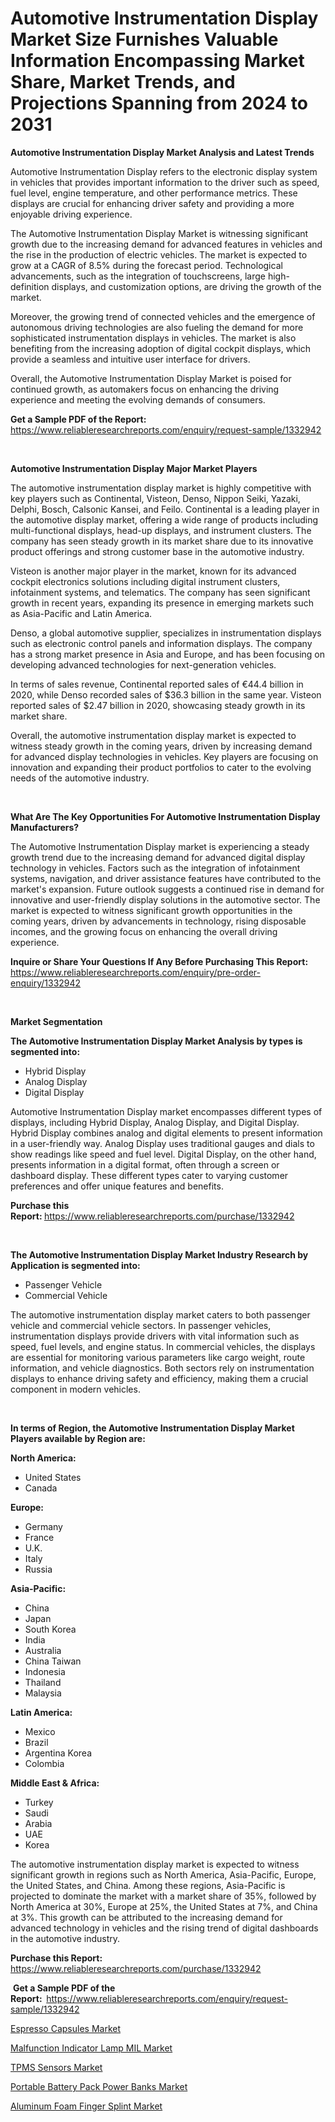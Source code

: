 <p><h1>Automotive Instrumentation Display Market Size Furnishes Valuable Information Encompassing Market Share, Market Trends, and Projections Spanning from 2024 to 2031</h1></p><p><strong>Automotive Instrumentation Display Market Analysis and Latest Trends</strong></p>
<p><p>Automotive Instrumentation Display refers to the electronic display system in vehicles that provides important information to the driver such as speed, fuel level, engine temperature, and other performance metrics. These displays are crucial for enhancing driver safety and providing a more enjoyable driving experience.</p><p>The Automotive Instrumentation Display Market is witnessing significant growth due to the increasing demand for advanced features in vehicles and the rise in the production of electric vehicles. The market is expected to grow at a CAGR of 8.5% during the forecast period. Technological advancements, such as the integration of touchscreens, large high-definition displays, and customization options, are driving the growth of the market.</p><p>Moreover, the growing trend of connected vehicles and the emergence of autonomous driving technologies are also fueling the demand for more sophisticated instrumentation displays in vehicles. The market is also benefiting from the increasing adoption of digital cockpit displays, which provide a seamless and intuitive user interface for drivers.</p><p>Overall, the Automotive Instrumentation Display Market is poised for continued growth, as automakers focus on enhancing the driving experience and meeting the evolving demands of consumers.</p></p>
<p><strong>Get a Sample PDF of the Report:&nbsp;</strong> <a href="https://www.reliableresearchreports.com/enquiry/request-sample/1332942">https://www.reliableresearchreports.com/enquiry/request-sample/1332942</a></p>
<p>&nbsp;</p>
<p><strong>Automotive Instrumentation Display Major Market Players</strong></p>
<p><p>The automotive instrumentation display market is highly competitive with key players such as Continental, Visteon, Denso, Nippon Seiki, Yazaki, Delphi, Bosch, Calsonic Kansei, and Feilo. Continental is a leading player in the automotive display market, offering a wide range of products including multi-functional displays, head-up displays, and instrument clusters. The company has seen steady growth in its market share due to its innovative product offerings and strong customer base in the automotive industry.</p><p>Visteon is another major player in the market, known for its advanced cockpit electronics solutions including digital instrument clusters, infotainment systems, and telematics. The company has seen significant growth in recent years, expanding its presence in emerging markets such as Asia-Pacific and Latin America.</p><p>Denso, a global automotive supplier, specializes in instrumentation displays such as electronic control panels and information displays. The company has a strong market presence in Asia and Europe, and has been focusing on developing advanced technologies for next-generation vehicles.</p><p>In terms of sales revenue, Continental reported sales of €44.4 billion in 2020, while Denso recorded sales of $36.3 billion in the same year. Visteon reported sales of $2.47 billion in 2020, showcasing steady growth in its market share.</p><p>Overall, the automotive instrumentation display market is expected to witness steady growth in the coming years, driven by increasing demand for advanced display technologies in vehicles. Key players are focusing on innovation and expanding their product portfolios to cater to the evolving needs of the automotive industry.</p></p>
<p>&nbsp;</p>
<p><strong>What Are The Key Opportunities For Automotive Instrumentation Display Manufacturers?</strong></p>
<p><p>The Automotive Instrumentation Display market is experiencing a steady growth trend due to the increasing demand for advanced digital display technology in vehicles. Factors such as the integration of infotainment systems, navigation, and driver assistance features have contributed to the market's expansion. Future outlook suggests a continued rise in demand for innovative and user-friendly display solutions in the automotive sector. The market is expected to witness significant growth opportunities in the coming years, driven by advancements in technology, rising disposable incomes, and the growing focus on enhancing the overall driving experience.</p></p>
<p><strong>Inquire or Share Your Questions If Any Before Purchasing This Report:</strong> <a href="https://www.reliableresearchreports.com/enquiry/pre-order-enquiry/1332942">https://www.reliableresearchreports.com/enquiry/pre-order-enquiry/1332942</a></p>
<p>&nbsp;</p>
<p><strong>Market Segmentation</strong></p>
<p><strong>The Automotive Instrumentation Display Market Analysis by types is segmented into:</strong></p>
<p><ul><li>Hybrid Display</li><li>Analog Display</li><li>Digital Display</li></ul></p>
<p><p>Automotive Instrumentation Display market encompasses different types of displays, including Hybrid Display, Analog Display, and Digital Display. Hybrid Display combines analog and digital elements to present information in a user-friendly way. Analog Display uses traditional gauges and dials to show readings like speed and fuel level. Digital Display, on the other hand, presents information in a digital format, often through a screen or dashboard display. These different types cater to varying customer preferences and offer unique features and benefits.</p></p>
<p><strong>Purchase this Report:&nbsp;</strong><a href="https://www.reliableresearchreports.com/purchase/1332942">https://www.reliableresearchreports.com/purchase/1332942</a></p>
<p>&nbsp;</p>
<p><strong>The Automotive Instrumentation Display Market Industry Research by Application is segmented into:</strong></p>
<p><ul><li>Passenger Vehicle</li><li>Commercial Vehicle</li></ul></p>
<p><p>The automotive instrumentation display market caters to both passenger vehicle and commercial vehicle sectors. In passenger vehicles, instrumentation displays provide drivers with vital information such as speed, fuel levels, and engine status. In commercial vehicles, the displays are essential for monitoring various parameters like cargo weight, route information, and vehicle diagnostics. Both sectors rely on instrumentation displays to enhance driving safety and efficiency, making them a crucial component in modern vehicles.</p></p>
<p>&nbsp;</p>
<p><strong>In terms of Region, the Automotive Instrumentation Display Market Players available by Region are:</strong></p>
<p>
    <p> <strong> North America: </strong>
        <ul>
            <li>United States</li>
            <li>Canada</li>
        </ul>
        </p> 
    <p> <strong> Europe: </strong>
        <ul>
            <li>Germany</li>
            <li>France</li>
            <li>U.K.</li>
            <li>Italy</li>
            <li>Russia</li>
        </ul>
        </p> 
    <p> <strong> Asia-Pacific: </strong>
        <ul>
            <li>China</li>
            <li>Japan</li>
            <li>South Korea</li>
            <li>India</li>
            <li>Australia</li>
            <li>China Taiwan</li>
            <li>Indonesia</li>
            <li>Thailand</li>
            <li>Malaysia</li>
        </ul>
        </p> 
    <p> <strong> Latin America: </strong>
        <ul>
            <li>Mexico</li>
            <li>Brazil</li>
            <li>Argentina Korea</li>
            <li>Colombia</li>
        </ul>
        </p> 
    <p> <strong> Middle East & Africa: </strong>
        <ul>
            <li>Turkey</li>
            <li>Saudi</li>
            <li>Arabia</li>
            <li>UAE</li>
            <li>Korea</li>
        </ul>
    </p>
    </p>
<p><p>The automotive instrumentation display market is expected to witness significant growth in regions such as North America, Asia-Pacific, Europe, the United States, and China. Among these regions, Asia-Pacific is projected to dominate the market with a market share of 35%, followed by North America at 30%, Europe at 25%, the United States at 7%, and China at 3%. This growth can be attributed to the increasing demand for advanced technology in vehicles and the rising trend of digital dashboards in the automotive industry.</p></p>
<p><strong>Purchase this Report: </strong><a href="https://www.reliableresearchreports.com/purchase/1332942">https://www.reliableresearchreports.com/purchase/1332942</a></p>
<p>&nbsp;<strong>Get a Sample PDF of the Report:&nbsp;&nbsp;</strong><a href="https://www.reliableresearchreports.com/enquiry/request-sample/1332942">https://www.reliableresearchreports.com/enquiry/request-sample/1332942</a></p>
<p><strong></strong></p>
<p><p><a href="https://medium.com/p/c8d2b59e5da0/edit">Espresso Capsules Market</a></p><p><a href="https://medium.com/@armandhilll1/malfunction-indicator-lamp-mil-market-size-and-market-trends-complete-industry-overview-2024-to-8f7d7cb1636d">Malfunction Indicator Lamp MIL Market</a></p><p><a href="https://medium.com/@armandhilll1/tpms-sensors-market-report-reveals-the-latest-trends-and-growth-opportunities-of-this-market-3bac4192dc00">TPMS Sensors Market</a></p><p><a href="https://medium.com/@armandhilll1/portable-battery-pack-power-banks-market-trends-and-market-analysis-forecasted-for-period-2024-2031-5b423ff75ce8">Portable Battery Pack Power Banks Market</a></p><p><a href="https://medium.com/@armandhilll1/aluminum-foam-finger-splint-market-analysis-its-cagr-market-segmentation-and-global-industry-760bf38fd98e">Aluminum Foam Finger Splint Market</a></p></p>